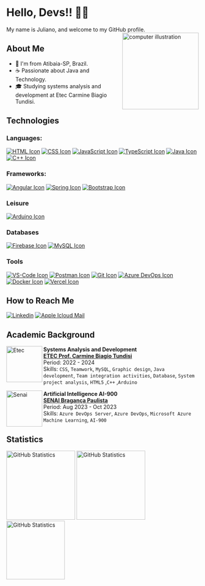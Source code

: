# Hello, Devs!! 👋🤙

My name is Juliano, and welcome to my GitHub profile. 
<img src="https://raw.githubusercontent.com/MicaelliMedeiros/micaellimedeiros/master/image/computer-illustration.png" alt="computer illustration" min-width="200px" max-width="200px" width="200px" align="right">

## About Me
- 📍 I'm from Atibaia-SP, Brazil.
- ☕ Passionate about Java and Technology.
- 🎓 Studying systems analysis and development at Etec Carmine Biagio Tundisi.

## Technologies
### Languages:
[![HTML Icon](https://skillicons.dev/icons/html)](https://developer.mozilla.org/pt-BR/docs/Web/HTML)
[![CSS Icon](https://skillicons.dev/icons/css)](https://developer.mozilla.org/pt-BR/docs/Web/CSS)
[![JavaScript Icon](https://skillicons.dev/icons/js)](https://developer.mozilla.org/pt-BR/docs/Web/JavaScript)
[![TypeScript Icon](https://skillicons.dev/icons/ts)](https://www.typescriptlang.org/pt/)
[![Java Icon](https://skillicons.dev/icons/java)](https://www.java.com)
[![C++ Icon](https://skillicons.dev/icons/cpp)](https://isocpp.org)

### Frameworks:
[![Angular Icon](https://skillicons.dev/icons/angular)](https://angular.io)
[![Spring Icon](https://skillicons.dev/icons/spring)](https://spring.io)
[![Bootstrap Icon](https://skillicons.dev/icons/bootstrap)](https://getbootstrap.com)

### Leisure
[![Arduino Icon](https://skillicons.dev/icons/arduino)](https://www.arduino.cc)

### Databases
[![Firebase Icon](https://skillicons.dev/icons/firebase)](https://firebase.google.com)
[![MySQL Icon](https://skillicons.dev/icons/mysql)](https://www.mysql.com)

### Tools
[![VS-Code Icon](https://skillicons.dev/icons/vscode)](https://code.visualstudio.com)
[![Postman Icon](https://skillicons.dev/icons/postman)](https://www.postman.com)
[![Git Icon](https://skillicons.dev/icons/git)](https://git-scm.com)
[![Azure DevOps Icon](https://skillicons.dev/icons/azure)](https://azure.microsoft.com)
[![Docker Icon](https://skillicons.dev/icons/docker)](https://www.docker.com)
[![Vercel Icon](https://skillicons.dev/icons/vercel)](https://vercel.com)

## How to Reach Me
[<img alt="Linkedin" src="https://img.shields.io/badge/-linkedin-%230077B5?style=for-the-badge&logo=linkedin&logoColor=white"/>](https://www.linkedin.com/in/juliano-santos-590345257?utm_source=share&utm_campaign=share_via&utm_content=profile&utm_medium=ios_app)
[<img alt="Apple Icloud Mail" src="https://img.shields.io/badge/mail-FFFFFF?style=for-the-badge&logo=apple&logoColor=black"/>](mailto:Juliano.santos88@icloud.com)

## Academic Background
[<img align="left" height="94px" width="94px" alt="Etec" src="https://encrypted-tbn0.gstatic.com/images?q=tbn:ANd9GcSJKD-WQPvQrM1mJW9oFmHYn2fRvQwbnFbvsQ&usqp=CAU"/>](https://etec.carmine/)
**Systems Analysis and Development** \
[**ETEC Prof. Carmine Biagio Tundisi**](https://etec.carmine/) \
Period: 2022 - 2024 \
Skills: `CSS`, `Teamwork`, `MySQL`, `Graphic design`, `Java development`, `Team integration activities`, `Database`, `System project analysis`, `HTML5` ,`C++` ,`Arduino` 

[<img align="left" height="94px" width="94px" alt="Senai" src="https://encrypted-tbn0.gstatic.com/images?q=tbn:ANd9GcRUjpsqJvahtYAD5J0mjVEAah7TgcBQkzKxSA&usqp=CAU"/>](https://senai-sp.br/)
**Artificial Intelligence AI-900** \
[**SENAI Bragança Paulista**](https://senai-sp.br/) \
Period: Aug 2023 - Oct 2023 \
Skills: `Azure DevOps Server`, `Azure DevOps`, `Microsoft Azure Machine Learning`, `AI-900`

## Statistics
<img height="180px" alt="GitHub Statistics" src="https://github-readme-stats.vercel.app/api/top-langs/?username=DSantosxTech&layout=compact&langs_count=7&theme=radical"/>
<img height="180px" alt="GitHub Statistics" src="https://github-readme-stats.vercel.app/api/?username=DSantosxTech&show_icons=true&include_all_commits=true&theme=radical"/>
<img height="153px" alt="GitHub Statistics" src="http://github-readme-streak-stats.herokuapp.com/?user=DSantosxTech&amp;theme=radical"/>